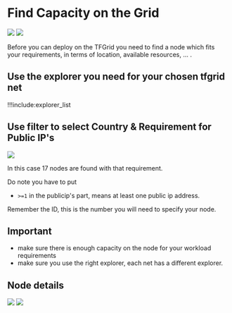 # Find Capacity on the Grid

![ ](dashboard/img/explorer_basics_.png)
![ ](dashboard/img/explorer_basics_2.png)

Before you can deploy on the TFGrid you need to find a node which fits your requirements, in terms of location, available resources, ... .

## Use the explorer you need for your chosen tfgrid net

!!!include:explorer_list

## Use filter to select Country & Requirement for Public IP's

![ ](dashboard/img/explorer_find_country_pubip.png)

In this case 17 nodes are found with that requirement.

Do note you have to put

- ```>=1``` in the publicip's part, means at least one public ip address.

Remember the ID, this is the number you will need to specify your node.

## Important

- make sure there is enough capacity on the node for your workload requirements
- make sure you use the right explorer, each net has a different explorer.

## Node details

![ ](dashboard/img/node_detail_.png)
![ ](dashboard/img/node_detail_1.png)
